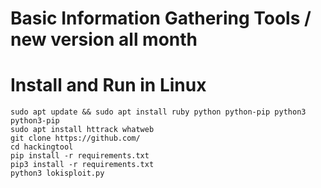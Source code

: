 
# Basic Information Gathering Tools / new version all month

 # Install and Run in Linux
    sudo apt update && sudo apt install ruby python python-pip python3 python3-pip
    sudo apt install httrack whatweb
    git clone https://github.com/
    cd hackingtool
    pip install -r requirements.txt
    pip3 install -r requirements.txt
    python3 lokisploit.py
